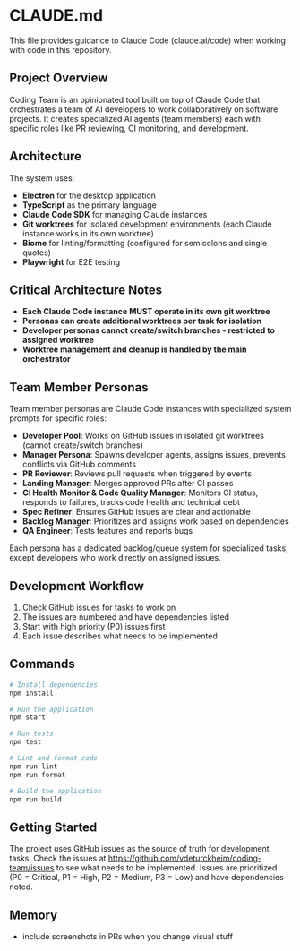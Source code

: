 # CLAUDE.md

This file provides guidance to Claude Code (claude.ai/code) when working with code in this repository.

## Project Overview

Coding Team is an opinionated tool built on top of Claude Code that orchestrates a team of AI developers to work collaboratively on software projects. It creates specialized AI agents (team members) each with specific roles like PR reviewing, CI monitoring, and development.

## Architecture

The system uses:
- **Electron** for the desktop application
- **TypeScript** as the primary language
- **Claude Code SDK** for managing Claude instances
- **Git worktrees** for isolated development environments (each Claude instance works in its own worktree)
- **Biome** for linting/formatting (configured for semicolons and single quotes)
- **Playwright** for E2E testing

## Critical Architecture Notes

- **Each Claude Code instance MUST operate in its own git worktree**
- **Personas can create additional worktrees per task for isolation**
- **Developer personas cannot create/switch branches - restricted to assigned worktree**
- **Worktree management and cleanup is handled by the main orchestrator**

## Team Member Personas

Team member personas are Claude Code instances with specialized system prompts for specific roles:

- **Developer Pool**: Works on GitHub issues in isolated git worktrees (cannot create/switch branches)
- **Manager Persona**: Spawns developer agents, assigns issues, prevents conflicts via GitHub comments
- **PR Reviewer**: Reviews pull requests when triggered by events
- **Landing Manager**: Merges approved PRs after CI passes
- **CI Health Monitor & Code Quality Manager**: Monitors CI status, responds to failures, tracks code health and technical debt
- **Spec Refiner**: Ensures GitHub issues are clear and actionable
- **Backlog Manager**: Prioritizes and assigns work based on dependencies
- **QA Engineer**: Tests features and reports bugs

Each persona has a dedicated backlog/queue system for specialized tasks, except developers who work directly on assigned issues.

## Development Workflow

1. Check GitHub issues for tasks to work on
2. The issues are numbered and have dependencies listed
3. Start with high priority (P0) issues first
4. Each issue describes what needs to be implemented

## Commands

```bash
# Install dependencies
npm install

# Run the application
npm start

# Run tests
npm test

# Lint and format code
npm run lint
npm run format

# Build the application
npm run build
```

## Getting Started

The project uses GitHub issues as the source of truth for development tasks. Check the issues at https://github.com/vdeturckheim/coding-team/issues to see what needs to be implemented. Issues are prioritized (P0 = Critical, P1 = High, P2 = Medium, P3 = Low) and have dependencies noted.

## Memory

- include screenshots in PRs when you change visual stuff